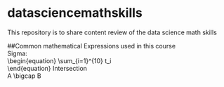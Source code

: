 # datasciencemathskills  
This repository is to share content review of the data science math skills  

##Common mathematical Expressions used in this course  
Sigma:  
\begin{equation}
\sum_{i=1}^{10} t_i  
\end{equation}
Intersection  
A \bigcap B
